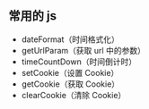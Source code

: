 ## 常用的 js

- dateFormat（时间格式化）
- getUrlParam（获取 url 中的参数）
- timeCountDown（时间倒计时）
- setCookie（设置 Cookie）
- getCookie（获取 Cookie）
- clearCookie（清除 Cookie）
